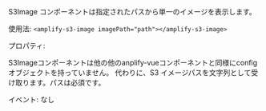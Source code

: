 S3Image コンポーネントは指定されたパスから単一のイメージを表示します。

使用法: `<amplify-s3-image imagePath="path"></amplify-s3-image>`

プロパティ:

S3Imageコンポーネントは他の他のanplify-vueコンポーネントと同様にconfigオブジェクトを持っていません。 代わりに、S3 イメージパスを文字列として受け取ります。パスは必須です。

イベント: なし